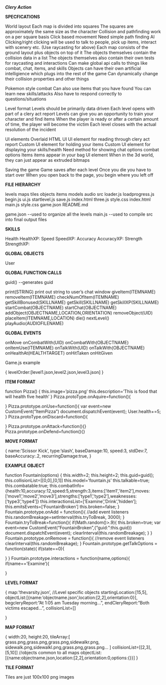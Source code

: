 ***Clery Action***

**SPECFICATIONS**

World layout
	Each map is divided into squares
		The squares are approximately the same size as the character
		Collision and pathfinding work on a per square basis
			Click based movement
			Need simple path finding AI
			Clicking/right clicking will be used to talk to people, pick up items, interact with scenery etc.
			(Use raycasting for above)
	Each map consists of the ground layout plus objects on top of it
	The objects themselves contain the collision data in a list
	The objects themselves also contain their own tests for raycasting and interactions
	Can make global api calls to things like combat, chat, items, and skills
	Objects can have their own artificial intelligience which plugs into the rest of the game
	Can dynamically change their collision properties and other things

Pokemon style combat
	Can also use items that you have found
	You can learn new skills/attacks
	Also have to respond correctly to questions/situations

Level format
	Levels should be primarily data driven
	Each level opens with part of a clery act report
	Levels can give you an opportunity to train your character and find items
	When the player is ready or after a certain amount of time, the player will become the victim
	Each level closes with the actual resolution of the incident

UI elements
	Overlaid HTML UI
	UI element for reading through clery act report
	Custom UI element for holding your items
	Custom UI element for displaying your skills/health
	Need method for showing
		chat options
		combat options
Items
	items appear in your bag UI element
	When in the 3d world, they can just appear as extruded bitmaps

Saving the game
	Game saves after each level
	Once you die you have to start over
	When you open back to the page, you begin where you left off

**FILE HIERARCHY**

levels
maps
tiles
objects
items
models
audio
src
	loader.js
	loadprogress.js
	begin.js
	ui.js
	startlevel.js
	save.js
	index.html
	three.js
	style.css
index.html
main.js
style.css
game.json
README.md
	

game.json --used to organize all the levels
main.js --used to compile src into final output files

**SKILLS**

Health
HealthXP:
Speed
SpeedXP:
Accuracy
AccuracyXP:
Strength
StrengthXP:

**GLOBAL OBJECTS**

User

**GLOBAL FUNCTION CALLS**

guid() --generates guid

print(STRING) print out string to user’s chat window
giveItem(ITEMNAME)
removeItem(ITEMNAME)
checkNumOfItem(ITEMNAME)
getSkillBonused(SKILLNAME)
getSkill(SKILLNAME)
getSkillXP(SKILLNAME)
startCombat(OBJECTNAME)
startChat(OBJECTNAME)
addObject(OBJECTNAME,LOCATION,ORIENTATION)
removeObject(UID)
placeItem(ITEMNAME,LOCATION)
die()
nextLevel()
playAudio(AUDIOFILENAME)

**GLOBAL EVENTS**

onMove
onCombatWith(UID)
onCombatWith(OBJECTNAME)
onItemUse(ITEMNAME)
onTalkWith(UID)
onTalkWith(OBJECTNAME)
onHealthAt(HEALTHTARGET)
onHitTaken
onHitGiven

Game.js example

{
	levelOrder:[level1.json,level2.json,level3.json]
}

**ITEM FORMAT**

function Pizza() {
	this.image=’pizza.png’
	this.description=’This is food that will health five health’
}
Pizza.protoType.onAquire=function(){

}
Pizza.prototype.onUse=function(){
	var event=new CustomEvent(“ItemPizza”)
	document.dispatchEvent(event); 
	User.health+=5;
}
Pizza.protoType.onDiscard=function(){

}
Pizza.prototype.onAttack=function(){}
Pizza.prototype.onDefend=function(){}

**MOVE FORMAT**

{
	name:’Scissor Kick’,
	type:’slash’,
	baseDamage:10,
	speed:3,
	stdDev:7,
	baseAccuracy:.2,
	recurringDamage:true,
}

**EXAMPLE OBJECT**

function Fountain(options) {
	this.width=2;
	this.height=2;
	this.guid=guid();
	this.collisionList=[[0,0],[0,1]]
this.model=’fountain.js’
this.talkable=true;
this.combatable:true;
this.combatInfo={health:10,accuracy:12,speed:5,strength:3,items:[‘item1’,’item2’],moves:[‘move1’,’move2’,’move3’],strengths:[‘type1’,’type2’],weaknesses:[‘type3’,’type4’]}
this.interactionsList=[‘Examine’,’Drink’,’hidden’];
this.emitsEvents=[‘FountainBroken’]
this.broken=false;
}
Fountain.prototype.onAdd = function(){
//add event listeners
this.randomBreakage=setInterval(this.tryToBreak, 3000);
}
Fountain.tryToBreak=function(){
	if(Math.random()>.9){
		this.broken=true;
		var event=new CustomEvent(“FountainBroken”,{“guid:”:this.guid})
		document.dispatchEvent(event);
		clearInterval(this.randomBreakage);
}
}
Fountain.prototype.onRemove = function(){
	//remove event listeners
	clearInterval(this.randomBreakage);
}
Fountain.prototype.getTalkOptions = function(state){
	if(state==0){

}
}
Fountain.prototype.interactions = function(name,options){
	if(name==’Examine’){

}


**LEVEL FORMAT**

{
	map:’thevarsity.json’,
	//Level specific objects
	startingLocation:[15,5],
	objectList:[{name:’objectname.json’,location:[2,2],orientation:0}],
	begcleryReport:”At 1:05 am Tuesday morning...”,
	endCleryReport:”Both victims escaped...”,
	collisionList=[]
	
}

**MAP FORMAT**

{
	width:20,
	height:20,
	tileArray:[
	grass.png,grass.png,grass.png,sidewalkr.png,
sidewalk.png,sidewalkl.png,grass.png,grass.png...
]
collisionList=[[2,3],[5,10]]
//objects common to all maps
objectList:[{name:objectname.json,location:[2,2],orientation:0,options:{}}]
}

**TILE FORMAT**

Tiles are just 100x100 png images

